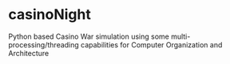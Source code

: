 # casinoNight

Python based Casino War simulation using some multi-processing/threading capabilities for Computer Organization and Architecture
